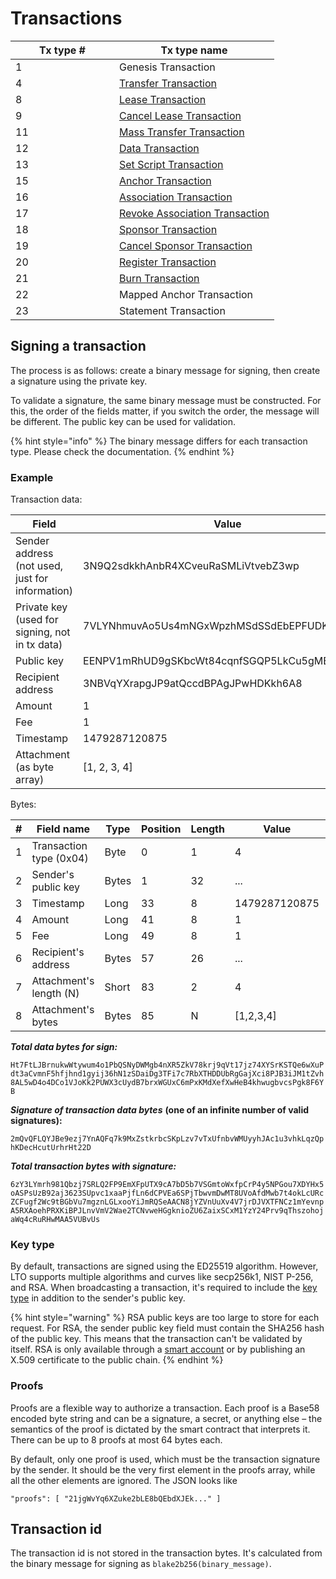 # Transactions

<table><thead><tr><th width="150">Tx type #</th><th>Tx type name</th></tr></thead><tbody><tr><td>1</td><td>Genesis Transaction</td></tr><tr><td>4</td><td><a href="transfer-transaction.md">Transfer Transaction</a></td></tr><tr><td>8</td><td><a href="../../../node/public-node/rest-api/lease_transactions.md">Lease Transaction</a></td></tr><tr><td>9</td><td><a href="cancel-lease-transaction.md">Cancel Lease Transaction</a></td></tr><tr><td>11</td><td><a href="mass_transfer_transaction.md">Mass Transfer Transaction</a></td></tr><tr><td>12</td><td><a href="data.md">Data Transaction</a></td></tr><tr><td>13</td><td><a href="set-script.md">Set Script Transaction</a></td></tr><tr><td>15</td><td><a href="anchor.md">Anchor Transaction</a></td></tr><tr><td>16</td><td><a href="association.md">Association Transaction</a></td></tr><tr><td>17</td><td><a href="revoke-association.md">Revoke Association Transaction</a></td></tr><tr><td>18</td><td><a href="sponsor.md">Sponsor Transaction</a></td></tr><tr><td>19</td><td><a href="cancel-sponsor.md">Cancel Sponsor Transaction</a></td></tr><tr><td>20</td><td><a href="register.md">Register Transaction</a></td></tr><tr><td>21</td><td><a href="burn.md">Burn Transaction</a></td></tr><tr><td>22</td><td>Mapped Anchor Transaction</td></tr><tr><td>23</td><td>Statement Transaction</td></tr></tbody></table>

## Signing a transaction

The process is as follows: create a binary message for signing, then create a signature using the private key.

To validate a signature, the same binary message must be constructed. For this, the order of the fields matter, if you switch the order, the message will be different. The public key can be used for validation.

{% hint style="info" %}
The binary message differs for each transaction type. Please check the documentation.
{% endhint %}

### Example

Transaction data:

| Field                                           | Value                                        |
| ----------------------------------------------- | -------------------------------------------- |
| Sender address (not used, just for information) | 3N9Q2sdkkhAnbR4XCveuRaSMLiVtvebZ3wp          |
| Private key (used for signing, not in tx data)  | 7VLYNhmuvAo5Us4mNGxWpzhMSdSSdEbEPFUDKSnA6eBv |
| Public key                                      | EENPV1mRhUD9gSKbcWt84cqnfSGQP5LkCu5gMBfAanYH |
| Recipient address                               | 3NBVqYXrapgJP9atQccdBPAgJPwHDKkh6A8          |
| Amount                                          | 1                                            |
| Fee                                             | 1                                            |
| Timestamp                                       | 1479287120875                                |
| Attachment (as byte array)                      | \[1, 2, 3, 4]                                |

Bytes:

| # | Field name              | Type  | Position | Length | Value         | Base58 bytes value                           |
| - | ----------------------- | ----- | -------- | ------ | ------------- | -------------------------------------------- |
| 1 | Transaction type (0x04) | Byte  | 0        | 1      | 4             | 5                                            |
| 2 | Sender's public key     | Bytes | 1        | 32     | ...           | EENPV1mRhUD9gSKbcWt84cqnfSGQP5LkCu5gMBfAanYH |
| 3 | Timestamp               | Long  | 33       | 8      | 1479287120875 | 11frnYASv                                    |
| 4 | Amount                  | Long  | 41       | 8      | 1             | 11111112                                     |
| 5 | Fee                     | Long  | 49       | 8      | 1             | 11111112                                     |
| 6 | Recipient's address     | Bytes | 57       | 26     | ...           | 3NBVqYXrapgJP9atQccdBPAgJPwHDKkh6A8          |
| 7 | Attachment's length (N) | Short | 83       | 2      | 4             | 15                                           |
| 8 | Attachment's bytes      | Bytes | 85       | N      | \[1,2,3,4]    | 2VfUX                                        |

_**Total data bytes for sign:**_

`Ht7FtLJBrnukwWtywum4o1PbQSNyDWMgb4nXR5ZkV78krj9qVt17jz74XYSrKSTQe6wXuPdt3aCvmnF5hfjhnd1gyij36hN1zSDaiDg3TFi7c7RbXTHDDUbRgGajXci8PJB3iJM1tZvh8AL5wD4o4DCo1VJoKk2PUWX3cUydB7brxWGUxC6mPxKMdXefXwHeB4khwugbvcsPgk8F6YB`

_**Signature of transaction data bytes**_ **(one of an infinite number of valid signatures):**

`2mQvQFLQYJBe9ezj7YnAQFq7k9MxZstkrbcSKpLzv7vTxUfnbvWMUyyhJAc1u3vhkLqzQphKDecHcutUrhrHt22D`

_**Total transaction bytes with signature:**_

`6zY3LYmrh981Qbzj7SRLQ2FP9EmXFpUTX9cA7bD5b7VSGmtoWxfpCrP4y5NPGou7XDYHx5oASPsUzB92aj3623SUpvc1xaaPjfLn6dCPVEa6SPjTbwvmDwMT8UVoAfdMwb7t4okLcURcZCFugf2Wc9tBGbVu7mgznLGLxooYiJmRQSeAACN8jYZVnUuXv4V7jrDJVXTFNCz1mYevnpA5RXAoehPRXKiBPJLnvVmV2Wae2TCNvweHGgknioZU6ZaixSCxM1YzY24Prv9qThszohojaWq4cRuRHwMAA5VUBvUs`

### Key type

By default, transactions are signed using the ED25519 algorithm. However, LTO supports multiple algorithms and curves like secp256k1, NIST P-256, and RSA. When broadcasting a transaction, it's required to include the [key type](../../accounts/#key-types) in addition to the sender's public key.

{% hint style="warning" %}
RSA public keys are too large to store for each request. For RSA, the sender public key field must contain the SHA256 hash of the public key. This means that the transaction can't be validated by itself. RSA is only available through a [smart account](set-script.md) or by publishing an X.509 certificate to the public chain.
{% endhint %}

### Proofs

Proofs are a flexible way to authorize a transaction. Each proof is a Base58 encoded byte string and can be a signature, a secret, or anything else – the semantics of the proof is dictated by the smart contract that interprets it. There can be up to 8 proofs at most 64 bytes each.

By default, only one proof is used, which must be the transaction signature by the sender. It should be the very first element in the proofs array, while all the other elements are ignored. The JSON looks like

`"proofs": [ "21jgWvYq6XZuke2bLE8bQEbdXJEk..." ]`

## Transaction id

The transaction id is not stored in the transaction bytes. It's calculated from the binary message for signing as `blake2b256(binary_message)`.
